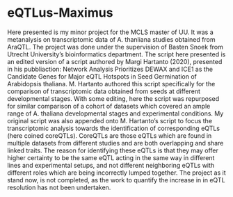 # eQTLus-Maximus
Here presented is my minor project for the MCLS master of UU. It was a metanalysis on transcriptomic data of A. thanliana studies obtained from AraQTL. The project was done under the supervision of Basten Snoek from Utrecht University’s bioinformatics department. The script here presented is an edited version of a script authored by Margi Hartanto (2020), presented in his pubbliaction: Network Analysis Prioritizes DEWAX and ICE1 as the Candidate Genes for Major eQTL Hotspots in Seed Germination of Arabidopsis thaliana.
M. Hartanto authored this script specifically for the comparison of transcriptomic data obtained from seeds at different developmental stages. With some editing, here the script was repurposed for similar comparison of a cohort of datasets which covered an ample range of A. thaliana developmental stages and experimental conditions. My original script was also appended onto M. Hartanto’s script to focus the transcriptomic analysis towards the identification of corresponding eQTLs (here coined coreQTLs). CoreQTLs are those eQTLs which are found in multiple datasets from different studies and are both overlapping and share linked traits. The reason for identifying these eQTLs is that they may offer higher certainty to be the same eQTL acting in the same way in different lines and experimental setups, and not different neighboring eQTLs with different roles which are being incorrectly lumped together.
The project as it stand now, is not completed, as the work to quantify the increase in in eQTL resolution has not been undertaken. 
